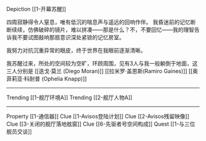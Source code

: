 
Depiction [[1-开幕苏醒]]

四周寂静得令人窒息，唯有低沉的喘息声与遥远的回响作伴。
我昏迷前的记忆断断续续，仿佛破碎的镜片，难以拼凑——那是什么？不，不要回忆——我的理智告诉我不要试图敲响那扇意识深处紧锁的记忆房室。

我努力对抗沉重异常的眼皮，终于世界在我眼前逐渐清晰。

我苏醒过来，所处的空间较为空旷，环顾周围，见有3人与我一般躺倒于地面，这三人分别是
[[迭戈·莫兰 (Diego Moran)]]
[[拉米罗·盖恩斯(Ramiro Gaines)]]
[[奥菲莉亚·科耐普 (Ophelia Knapp)]]

---

Trending [[1-舰厅环境A]]
Trending [[2-舰厅人物A]]

---

Property [[1-通信器]]
Clue [[1-Avisos登陆计划]]
Clue [[2-Avisos残留映像]]
Clue [[3-关闭的舰厅落地舷窗]]
Clue [[6-先驱者号空间构成]]
Quest [[1-与三位舰员交谈]]
